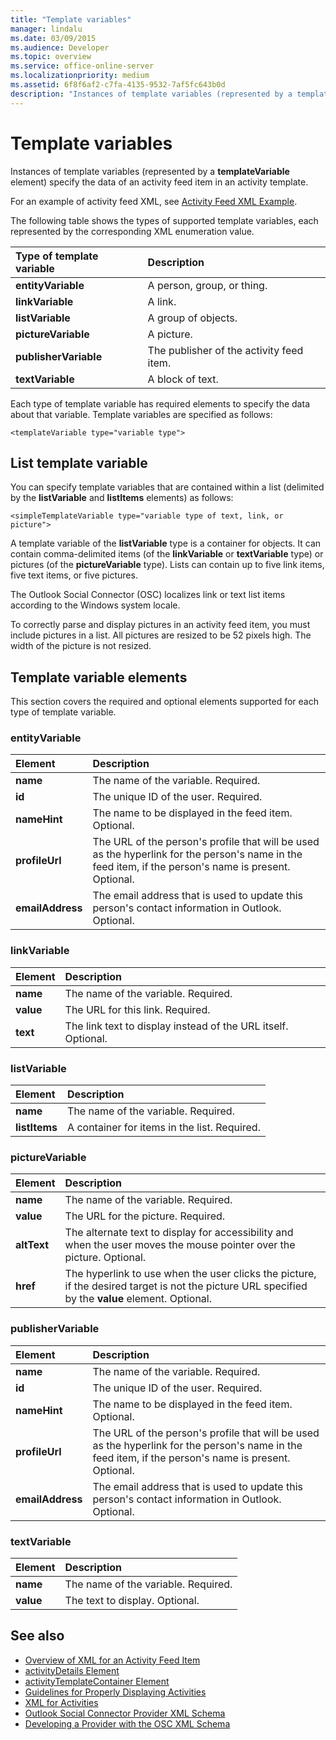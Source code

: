 ```yaml
---
title: "Template variables"
manager: lindalu
ms.date: 03/09/2015
ms.audience: Developer
ms.topic: overview
ms.service: office-online-server
ms.localizationpriority: medium
ms.assetid: 6f8f6af2-c7fa-4135-9532-7af5fc643b0d
description: "Instances of template variables (represented by a templateVariable element) specify the data of an activity feed item in an activity template."
---
```


# Template variables

Instances of template variables (represented by a **templateVariable** element) specify the data of an activity feed item in an activity template. 
  
For an example of activity feed XML, see [Activity Feed XML Example](activity-feed-xml-example.md).

The following table shows the types of supported template variables, each represented by the corresponding XML enumeration value.
  
|**Type of template variable**|**Description**|
|:-----|:-----|
|**entityVariable** <br/> |A person, group, or thing. |
|**linkVariable** <br/> |A link. |
|**listVariable** <br/> |A group of objects. |
|**pictureVariable** <br/> |A picture. |
|**publisherVariable** <br/> |The publisher of the activity feed item. |
|**textVariable** <br/> |A block of text. |
   
Each type of template variable has required elements to specify the data about that variable. Template variables are specified as follows:
  
`<templateVariable type="variable type">`
  
## List template variable

You can specify template variables that are contained within a list (delimited by the **listVariable** and **listItems** elements) as follows: 
  
`<simpleTemplateVariable type="variable type of text, link, or picture">`
  
A template variable of the **listVariable** type is a container for objects. It can contain comma-delimited items (of the **linkVariable** or **textVariable** type) or pictures (of the **pictureVariable** type). Lists can contain up to five link items, five text items, or five pictures. 
  
The Outlook Social Connector (OSC) localizes link or text list items according to the Windows system locale.
  
To correctly parse and display pictures in an activity feed item, you must include pictures in a list. All pictures are resized to be 52 pixels high. The width of the picture is not resized.
  
## Template variable elements

This section covers the required and optional elements supported for each type of template variable.
  
### entityVariable

|**Element**|**Description**|
|:-----|:-----|
|**name** <br/> |The name of the variable. Required. |
|**id** <br/> |The unique ID of the user. Required. |
|**nameHint** <br/> |The name to be displayed in the feed item. Optional. |
|**profileUrl** <br/> |The URL of the person's profile that will be used as the hyperlink for the person's name in the feed item, if the person's name is present. Optional. |
|**emailAddress** <br/> |The email address that is used to update this person's contact information in Outlook. Optional. |
   
### linkVariable

|**Element**|**Description**|
|:-----|:-----|
|**name** <br/> |The name of the variable. Required. |
|**value** <br/> |The URL for this link. Required. |
|**text** <br/> |The link text to display instead of the URL itself. Optional. |
   
### listVariable

|**Element**|**Description**|
|:-----|:-----|
|**name** <br/> |The name of the variable. Required. |
|**listItems** <br/> |A container for items in the list. Required. |
   
### pictureVariable

|**Element**|**Description**|
|:-----|:-----|
|**name** <br/> |The name of the variable. Required. |
|**value** <br/> |The URL for the picture. Required. |
|**altText** <br/> |The alternate text to display for accessibility and when the user moves the mouse pointer over the picture. Optional. |
|**href** <br/> |The hyperlink to use when the user clicks the picture, if the desired target is not the picture URL specified by the **value** element. Optional. |
   
### publisherVariable

|**Element**|**Description**|
|:-----|:-----|
|**name** <br/> |The name of the variable. Required. |
|**id** <br/> |The unique ID of the user. Required. |
|**nameHint** <br/> |The name to be displayed in the feed item. Optional. |
|**profileUrl** <br/> |The URL of the person's profile that will be used as the hyperlink for the person's name in the feed item, if the person's name is present. Optional. |
|**emailAddress** <br/> |The email address that is used to update this person's contact information in Outlook. Optional. |
   
### textVariable

|**Element**|**Description**|
|:-----|:-----|
|**name** <br/> |The name of the variable. Required. |
|**value** <br/> |The text to display. Optional. |
   
## See also

- [Overview of XML for an Activity Feed Item](overview-of-xml-for-an-activity-feed-item.md)  
- [activityDetails Element](activitydetails-element.md)  
- [activityTemplateContainer Element](activitytemplatecontainer-element.md)  
- [Guidelines for Properly Displaying Activities](guidelines-for-properly-displaying-activities.md)  
- [XML for Activities](xml-for-activities.md)  
- [Outlook Social Connector Provider XML Schema](outlook-social-connector-provider-xml-schema.md)
- [Developing a Provider with the OSC XML Schema](developing-a-provider-with-the-osc-xml-schema.md)

